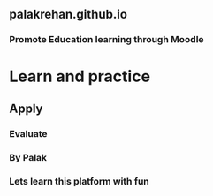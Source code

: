 ## palakrehan.github.io


### Promote Education learning through Moodle

# Learn and practice
## Apply
### Evaluate


### By Palak 

### Lets learn this platform with fun


